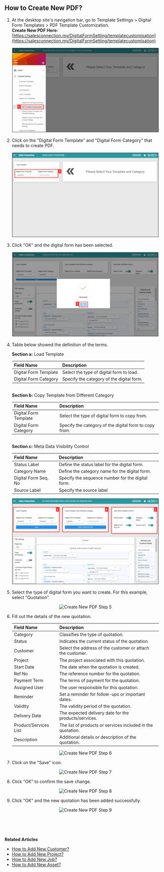 ## How to Create New PDF?
    
  1. At the desktop site's navigation bar, go to Template Settings > Digital Form Templates > PDF Template Customization.<br>
     **Create New PDF Here:** [https://salesconnection.my/DigitalFormSetting/templatecustomisation](https://salesconnection.my/DigitalFormSetting/templatecustomisation)<br>
     
     <p align="center">
       <img src="img/Create_New_PDF_Step_1.png" alt="Create New PDF Step 1">
     </p>

  2. Click on the "Digital Form Template" and "Digital Form Category" that needs to create PDF.<br>

     <p align="center">
       <img src="img/Create_New_PDF_Step_2.png" alt="Create New PDF Step 2">
     </p>

  3. Click "OK" and the digital form has been selected.<br>

     <p align="center">
       <img src="img/Create_New_PDF_Step_3.png" alt="Create New PDF Step 3">
     </p>
  
  4. Table below showed the definition of the terms.<br>

     **Section a:** Load Template<br>
     
     | Field Name | Description |
     |------------|-------------|
     | Digital Form Template | Select the type of digital form to load. |
     | Digital Form Category | Specify the category of the digital form. |

     <br>**Section b:** Copy Template from Different Category<br>
     
     | Field Name | Description |
     |------------|-------------|
     | Digital Form Template | Select the type of digital form to copy from. |
     | Digital Form Category | Specify the category of the digital form to copy from. |

     <br>**Section c:** Meta Data Visibility Control

     | Field Name | Description |
     |------------|-------------|
     | Status Label | Define the status label for the digital form. |
     | Category Name | Define the category name for the digital form. |
     | Digital Form Seq. No | Specify the sequence number for the digital form. |
     | Source Label | Specify the source label |
     
     <p align="center">
       <img src="img/Create_New_PDF_Step_4.png" alt="Create New PDF Step 4">
     </p>
     
  5. Select the type of digital form you want to create. For this example, select "Quotation".<br>

     <p align="center">
       <img src="img/Create_New_PDF_Step_5.png" alt="Create New PDF Step 5">
     </p>
     
  6. Fill out the details of the new quotation.<br>

     | Field Name| Description |
     |-------|---------|
     | Category | Classifies the type of quotation. |
     | Status | Indicates the current status of the quotation. |
     | Customer | Select the address of the customer or attach the customer. |
     | Project | The project associated with this quotation. |
     | Start Date | The date when the quotation is created. |
     | Ref No | The reference number for the quotation. |
     | Payment Term | The terms of payment for the quotation. |
     | Assigned User | The user responsible for this quotation. |
     | Reminder | Set a reminder for follow-ups or important dates. |
     | Validity | The validity period of the quotation. |
     | Delivery Date | The expected delivery date for the products/services. |
     | Product/Services List | The list of products or services included in the quotation. |
     | Description | Additional details or description of the quotation. |
          
     <p align="center">
       <img src="img/Create_New_PDF_Step_6.png" alt="Create New PDF Step 6">
     </p>

7. Click on the "Save" icon.<br>

     <p align="center">
       <img src="img/Create_New_PDF_Step_7.png" alt="Create New PDF Step 7">
     </p>

8. Click "OK" to confirm the save change.<br>

   <p align="center">
       <img src="img/Create_New_PDF_Step_8.png" alt="Create New PDF Step 8">
     </p>

9. Click "OK" and the new quotation has been added successfully.<br>

     <p align="center">
       <img src="img/Create_New_PDF_Step_9.png" alt="Create New PDF Step 9">
     </p>
     <br><br><br>

**Related Articles**<br>
- [How to Add New Customer?](Add_New_Customer.md)
- [How to Add New Project?](Add_New_Project.md)
- [How to Add New Job?](Add_New_Job.md)
- [How to Add New Asset?](How_to_Add_New_Asset.md)
